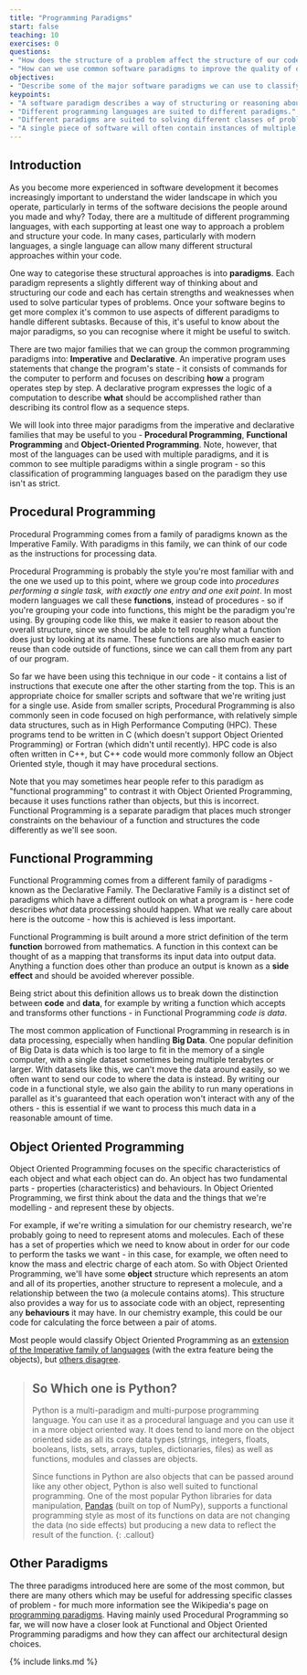 ```yaml
---
title: "Programming Paradigms"
start: false
teaching: 10
exercises: 0
questions:
- "How does the structure of a problem affect the structure of our code?"
- "How can we use common software paradigms to improve the quality of our software?"
objectives:
- "Describe some of the major software paradigms we can use to classify programming languages."
keypoints:
- "A software paradigm describes a way of structuring or reasoning about code."
- "Different programming languages are suited to different paradigms."
- "Different paradigms are suited to solving different classes of problems."
- "A single piece of software will often contain instances of multiple paradigms."
---
```


## Introduction

As you become more experienced in software development it becomes increasingly important to understand the wider 
landscape in which you operate, particularly in terms of the software decisions the people around you made and why?
Today, there are a multitude of different programming languages, with each supporting at least one way to approach a 
problem and structure your code. In many cases, particularly with modern languages, a single language can allow many different 
structural approaches within your code.

One way to categorise these structural approaches is into **paradigms**.
Each paradigm represents a slightly different way of thinking about and structuring our code and each has certain 
strengths and weaknesses when used to solve particular types of problems. Once your software begins to get more 
complex it's common to use aspects of different paradigms to handle different subtasks. Because of this, it's useful to 
know about the major paradigms, so you can recognise where it might be useful to switch. 

There are two major families that we can group the common programming paradigms into: **Imperative** and **Declarative**.
An imperative program uses statements that change the program's state - it consists of commands for the computer to 
perform and focuses on describing **how** a program operates step by step. A declarative program expresses the 
logic of a computation to describe **what** should be accomplished rather than describing its control flow as a sequence steps.

We will look into three major paradigms from the imperative and declarative families 
that may be useful to you - **Procedural Programming**, **Functional Programming** and **Object-Oriented Programming**.
Note, however, that most of the languages can be used with multiple paradigms, 
and it is common to see multiple paradigms within a single program - so this classification of programming 
languages based on the paradigm they use isn't as strict.

## Procedural Programming

Procedural Programming comes from a family of paradigms known as the Imperative Family.
With paradigms in this family, we can think of our code as the instructions for processing data.

Procedural Programming is probably the style you're most familiar with and the one we used 
up to this point, where we group code into *procedures performing a single task, with exactly one entry and one exit point*.
In most modern languages we call these **functions**, instead of procedures - so if you're grouping your code into functions, this might be the paradigm you're using. By grouping code like this, we make it easier to reason about the overall structure, since we should be able to tell roughly what a function does just by looking at its name.
These functions are also much easier to reuse than code outside of functions, since we can call them from any part of our program.

So far we have been using this technique in our code - it contains a
list of instructions that execute one after the other starting from the top. This is an appropriate choice for smaller scripts and software that we're writing just for a single use.
Aside from smaller scripts, Procedural Programming is also commonly seen in code focused on high performance, with relatively simple data structures, such as in High Performance Computing (HPC).
These programs tend to be written in C (which doesn't support Object Oriented Programming) or Fortran (which didn't until recently).
HPC code is also often written in C++, but C++ code would more commonly follow an Object Oriented style, though it may have procedural sections.

Note that you may sometimes hear people refer to this paradigm as "functional programming" to contrast it with Object Oriented Programming, because it uses functions rather than objects, but this is incorrect.
Functional Programming is a separate paradigm that places much stronger constraints on the behaviour of a function and structures the code differently as we'll see soon.

## Functional Programming

Functional Programming comes from a different family of paradigms - known as the Declarative Family.
The Declarative Family is a distinct set of paradigms which have a different outlook on what a program is - here code describes *what* data processing should happen.
What we really care about here is the outcome - how this is achieved is less important.

Functional Programming is built around a more strict definition of the term **function** borrowed from mathematics.
A function in this context can be thought of as a mapping that transforms its input data into output data.
Anything a function does other than produce an output is known as a **side effect** and should be avoided wherever possible.

Being strict about this definition allows us to break down the distinction between **code** and **data**, for example by writing a function which accepts and transforms other functions - in Functional Programming *code is data*.

The most common application of Functional Programming in research is in data processing, especially when handling **Big Data**.
One popular definition of Big Data is data which is too large to fit in the memory of a single computer, with a single dataset sometimes being multiple terabytes or larger.
With datasets like this, we can't move the data around easily, so we often want to send our code to where the data is instead.
By writing our code in a functional style, we also gain the ability to run many operations in parallel as it's guaranteed that each operation won't interact with any of the others - this is essential if we want to process this much data in a reasonable amount of time.

## Object Oriented Programming

Object Oriented Programming focuses on the specific characteristics of each object and what each object can do.
An object has two fundamental parts - properties (characteristics) and behaviours. In Object Oriented Programming, we
first think about the data and the things that we're modelling - and represent these by objects. 

For example, if we're writing a simulation for our chemistry research, we're probably going to need to represent atoms and molecules.
Each of these has a set of properties which we need to know about in order for our code to perform the tasks we want -
in this case, for example, we often need to know the mass and electric charge of each atom.
So with Object Oriented Programming, we'll have some **object** structure which represents an atom and all of its properties, another structure to represent a molecule, and a relationship between the two (a molecule contains atoms).
This structure also provides a way for us to associate code with an object, representing any **behaviours** it may have.
In our chemistry example, this could be our code for calculating the force between a pair of atoms.

Most people would classify Object Oriented Programming as an [extension of the Imperative family of languages](https://www.digitalocean.com/community/tutorials/functional-imperative-object-oriented-programming-comparison)
(with the extra feature being the objects), but [others disagree](https://stackoverflow.com/questions/38527078/what-is-the-difference-between-imperative-and-object-oriented-programming).

> ## So Which one is Python?
> Python is a multi-paradigm and multi-purpose programming language.
> You can use it as a procedural language and you can use it in a more object oriented way.
> It does tend to land more on the object oriented side as all its core data types (strings, integers, floats, booleans, lists, sets, arrays, tuples, dictionaries, files) as well as functions, modules and classes are objects.
>
> Since functions in Python are also objects that can be passed around like any other object, Python is also well suited to functional programming. One of the most popular Python libraries for data manipulation, 
> [Pandas](https://pandas.pydata.org/) (built on top of NumPy), supports a functional programming style as most of its functions on data are not changing the data (no side effects) but producing a new data to reflect the result of the function. 
{: .callout}
                           
## Other Paradigms

The three paradigms introduced here are some of the most common, but there are many others which may be useful for addressing specific classes of problem - for much more information see the Wikipedia's page on [programming paradigms](https://en.wikipedia.org/wiki/Programming_paradigm). Having mainly used Procedural Programming so far, we will now have a closer look at 
Functional and Object Oriented Programming paradigms and how they can affect our architectural design choices.

{% include links.md %}
